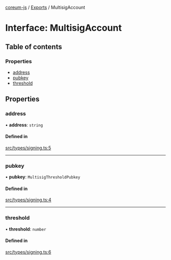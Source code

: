 [coreum-js](../README.md) / [Exports](../modules.md) / MultisigAccount

# Interface: MultisigAccount

## Table of contents

### Properties

- [address](MultisigAccount.md#address)
- [pubkey](MultisigAccount.md#pubkey)
- [threshold](MultisigAccount.md#threshold)

## Properties

### address

• **address**: `string`

#### Defined in

[src/types/signing.ts:5](https://github.com/CooperFoundation/coreum-js/blob/d106c53/src/types/signing.ts#L5)

___

### pubkey

• **pubkey**: `MultisigThresholdPubkey`

#### Defined in

[src/types/signing.ts:4](https://github.com/CooperFoundation/coreum-js/blob/d106c53/src/types/signing.ts#L4)

___

### threshold

• **threshold**: `number`

#### Defined in

[src/types/signing.ts:6](https://github.com/CooperFoundation/coreum-js/blob/d106c53/src/types/signing.ts#L6)
